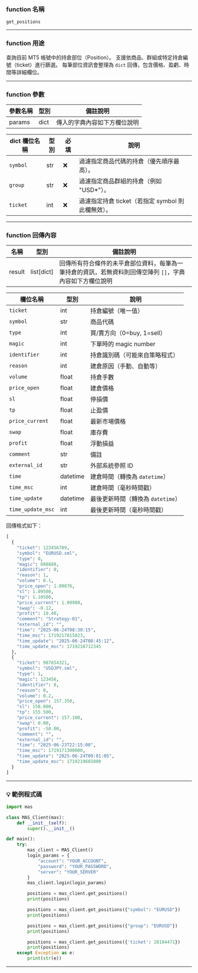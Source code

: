 ### function 名稱

`get_positions`

---

### function 用途

查詢目前 MT5 帳號中的持倉部位（Position）。
支援依商品、群組或特定持倉編號（ticket）進行篩選。
每筆部位資訊會整理為 `dict` 回傳，包含價格、盈虧、時間等詳細欄位。

---

### function 參數

| 參數名稱 | 型別 | 備註說明 |
|----------|------|----------|
| params   | dict | 傳入的字典內容如下方欄位說明 |

| dict 欄位名稱  | 型別 | 必填 | 說明                                                |
|---------------|------|------|-----------------------------------------------------|
| `symbol`      | str  | ❌   | 過濾指定商品代碼的持倉（優先順序最高）。                |
| `group`       | str  | ❌   | 過濾指定商品群組的持倉（例如 "USD\*"）。               |
| `ticket`      | int  | ❌   | 過濾指定持倉 ticket（若指定 symbol 則此欄無效）。       |

---

### function 回傳內容

| 名稱   | 型別         | 備註說明                                  |
|--------|-------------|-------------------------------------------|
| result | list[dict]  | 回傳所有符合條件的未平倉部位資料，每筆為一筆持倉的資訊，若無資料則回傳空陣列 `[]`，字典內容如下方欄位說明|

| 欄位名稱           | 型別        | 說明                              |
|--------------------|-------------|-----------------------------------|
| `ticket`           | int         | 持倉編號（唯一值）                 |
| `symbol`           | str         | 商品代碼                           |
| `type`             | int         | 買/賣方向（0=buy, 1=sell）         |
| `magic`            | int         | 下單時的 magic number              |
| `identifier`       | int         | 持倉識別碼（可能來自策略程式）     |
| `reason`           | int         | 建倉原因（手動、自動等）           |
| `volume`           | float       | 持倉手數                            |
| `price_open`       | float       | 建倉價格                            |
| `sl`               | float       | 停損價                              |
| `tp`               | float       | 止盈價                              |
| `price_current`    | float       | 最新市場價格                        |
| `swap`             | float       | 庫存費                              |
| `profit`           | float       | 浮動損益                            |
| `comment`          | str         | 備註                                |
| `external_id`      | str         | 外部系統參照 ID                     |
| `time`             | datetime    | 建倉時間（轉換為 `datetime`）       |
| `time_msc`         | int         | 建倉時間（毫秒時間戳）              |
| `time_update`      | datetime    | 最後更新時間（轉換為 `datetime`）   |
| `time_update_msc`  | int         | 最後更新時間（毫秒時間戳）          |

回傳格式如下：
```python
[
  {
    "ticket": 123456789,
    "symbol": "EURUSD.sml",
    "type": 0,
    "magic": 888888,
    "identifier": 0,
    "reason": 1,
    "volume": 0.1,
    "price_open": 1.09876,
    "sl": 1.09500,
    "tp": 1.10500,
    "price_current": 1.09980,
    "swap": -0.12,
    "profit": 10.40,
    "comment": "Strategy-01",
    "external_id": "",
    "time": "2025-06-24T08:30:15",
    "time_msc": 1719217815023,
    "time_update": "2025-06-24T08:45:12",
    "time_update_msc": 1719218712345
  },
  {
    "ticket": 987654321,
    "symbol": "USDJPY.sml",
    "type": 1,
    "magic": 123456,
    "identifier": 0,
    "reason": 0,
    "volume": 0.2,
    "price_open": 157.350,
    "sl": 158.000,
    "tp": 155.500,
    "price_current": 157.100,
    "swap": 0.00,
    "profit": -50.00,
    "comment": "",
    "external_id": "",
    "time": "2025-06-23T22:15:00",
    "time_msc": 1719171300000,
    "time_update": "2025-06-24T09:01:05",
    "time_update_msc": 1719219665000
  }
]

```

---

### 💡 範例程式碼

```python
import mas

class MAS_Client(mas):
    def __init__(self):
        super().__init__()

def main():
    try:
        mas_client = MAS_Client()
        login_params = {
            "account": "YOUR_ACCOUNT",
            "password": "YOUR_PASSWORD",
            "server": "YOUR_SERVER"
        }
        mas_client.login(login_params)

        positions = mas_client.get_positions()
        print(positions)

        positions = mas_client.get_positions({"symbol": "EURUSD"})
        print(positions)

        positions = mas_client.get_positions({"group": "EURUSD"})
        print(positions)

        positions = mas_client.get_positions({'ticket': 28184471})
        print(positions)
    except Exception as e:
        print(str(e))
```
---
